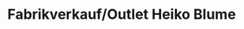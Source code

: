 ---
title: "Fabrikverkauf/Outlet Heiko Blume"
url: /friedeburg/fabrikverkauf-outlet-heiko-blume/
shop: Feinkost
---